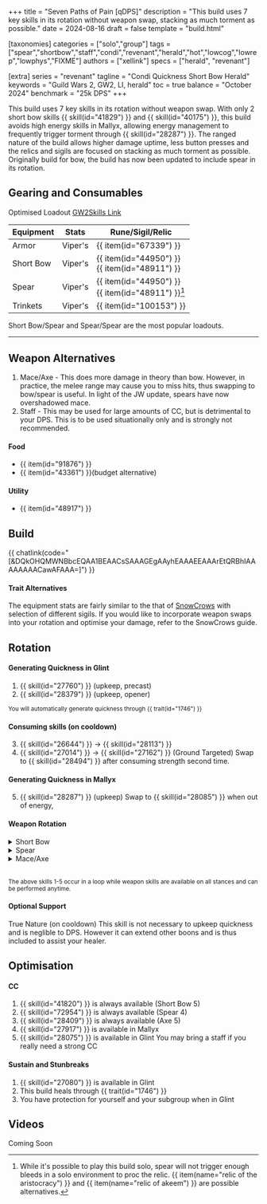 +++
title = "Seven Paths of Pain [qDPS]"
description = "This build uses 7 key skills in its rotation without weapon swap, stacking as much torment as possible."
date = 2024-08-16
draft = false
template = "build.html"

[taxonomies]
categories = ["solo","group"]
tags = ["spear","shortbow","staff","condi","revenant","herald","hot","lowcog","lowrep","lowphys","FIXME"]
authors = ["xellink"]
specs = ["herald", "revenant"]

[extra]
series = "revenant"
tagline = "Condi Quickness Short Bow Herald"
keywords = "Guild Wars 2, GW2, LI, herald"
toc = true
balance = "October 2024"
benchmark = "25k DPS"
+++

This build uses 7 key skills in its rotation without weapon swap. With only 2 short bow skills {{ skill(id="41829") }} and
{{ skill(id="40175") }}, this build avoids high energy skills in Mallyx, allowing energy management to frequently trigger
torment through {{ skill(id="28287") }}. The ranged nature of the build allows higher damage uptime, less button presses
and the relics and sigils are focused on stacking as much torment as possible. Originally build for bow, the build has
now been updated to include spear in its rotation.

## Gearing and Consumables
Optimised Loadout
[GW2Skills Link](http://gw2skills.net/editor/?PmwAUlflhQKsIyiJRXMICjBSiMBqgjukVzC-DSJYmRN/ZkrUIEVgCPGQDKOrAVA-e)

|Equipment      | Stats         | Rune/Sigil/Relic|
| ------------- | ------------- | --------------- |
| Armor         | Viper's       | {{ item(id="67339") }} |
| Short Bow     | Viper's       | {{ item(id="44950") }}<br/>{{ item(id="48911") }} |
| Spear         | Viper's       | {{ item(id="44950") }}<br/>{{ item(id="48911") }}[^1] |
| Trinkets      | Viper's       | {{ item(id="100153") }} |

Short Bow/Spear and Spear/Spear are the most popular loadouts.

[^1]: While it's possible to play this build solo, spear will not trigger enough bleeds in a solo environment to proc the relic. {{ item(name="relic of the aristocracy") }} and {{ item(name="relic of akeem") }} are possible alternatives.

---

## Weapon Alternatives
1. Mace/Axe - This does more damage in theory than bow. However, in practice, the melee range may cause you to miss hits, thus swapping to bow/spear is useful. In light of the JW update, spears have now overshadowed mace.
2. Staff - This may be used for large amounts of CC, but is detrimental to your DPS. This is to be used situationally only and is strongly not recommended. 

#### Food
- {{ item(id="91876") }}
- {{ item(id="43361") }}(budget alternative)

#### Utility
- {{ item(id="48917") }} 

## Build
{{ chatlink(code="[&DQkOHQMWNBbcEQAA1BEAACsSAAAGEgAAyhEAAAEEAAArEtQRBhIAAAAAAAACawAFAAA=]") }}

#### Trait Alternatives
The equipment stats are fairly similar to the that of [SnowCrows](https://snowcrows.com/builds/raids/revenant/condition-quickness-herald) with selection of different sigils. If you would like to incorporate weapon swaps into your rotation and optimise your damage, refer to the SnowCrows guide.

## Rotation
#### Generating Quickness in Glint
1. {{ skill(id="27760") }} (upkeep, precast) 
2. {{ skill(id="28379") }} (upkeep, opener) 

<small>You will automatically generate quickness through {{ trait(id="1746") }}</small>

#### Consuming skills (on cooldown)
3. {{ skill(id="26644") }} -> {{ skill(id="28113") }}
4. {{ skill(id="27014") }} -> {{ skill(id="27162") }} (Ground Targeted) 
Swap to {{ skill(id="28494") }} after consuming strength second time. 

#### Generating Quickness in Mallyx
5. {{ skill(id="28287") }} (upkeep)
Swap to {{ skill(id="28085") }} when out of energy,

#### Weapon Rotation
<details>
<summary>Short Bow</summary>

6. {{ skill(id="40175") }} (Short Bow 2)
7. {{ skill(id="41829") }} (Short Bow 3)
Use 2/3 off cooldown. 
If you end up having excess energy because you messed up your rotation, you can use {{ skill(id="43993") }} Bow 4. However if executed properly, this is a very energy hungry build and you should not have enough.
If you are forced into range and may have damage downtime/narrow windows such that you cannot maintain stacks of Crushing Abyss, bow would be your default weapon. Bow also has a shorter ramp up time.
</details>

<details>
<summary>Spear</summary>

6. {{ skill(id="72972") }} (Spear 2)
7. {{ skill(id="73059") }} (Spear 5)
Use 2/5 off cooldown.
Autos will lower the cooldown of {{ skill(id="73059") }}, but also requires your attacks to hit. If there is a wide open damage window, spear is your weapon of choice. Legend swaps count as swaps for sigils but does not trigger Abyssal Raze. Spears offer the highest DPS at the time of writing. 
</details>

<details>
<summary>Mace/Axe</summary>

6. {{ skill(id="28357") }} (Mace 2)
7. {{ skill(id="27964") }} (Mace 3)
Use 2/3 off cooldown. 
If you end up having excess energy because you messed up your rotation, you can use {{ skill(id="28409") }} (Axe 5). However if executed properly, this is a very energy hungry build and you should not have enough.
</details>


<br><small>The above skills 1-5 occur in a loop while weapon skills are available on all stances and can be performed anytime.</small>

#### Optional Support
True Nature (on cooldown)
This skill is not necessary to upkeep quickness and is neglible to DPS. However it can extend other boons and is thus included to assist your healer.

## Optimisation
#### CC
1. {{ skill(id="41820") }} is always available (Short Bow 5)
2. {{ skill(id="72954") }} is always available (Spear 4)
3. {{ skill(id="28409") }} is always available (Axe 5)
4. {{ skill(id="27917") }} is available in Mallyx
5. {{ skill(id="28075") }} is available in Glint
You may bring a staff if you really need a strong CC

#### Sustain and Stunbreaks
1. {{ skill(id="27080") }} is available in Glint
2. This build heals through {{ trait(id="1746") }}
3. You have protection for yourself and your subgroup when in Glint

## Videos
Coming Soon
